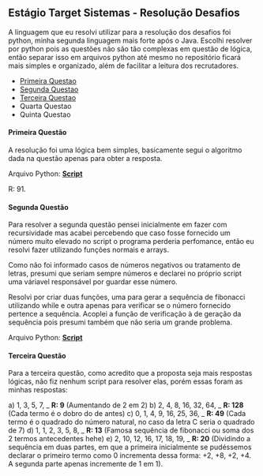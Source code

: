 ## Estágio Target Sistemas - Resolução Desafios

A linguagem que eu resolvi utilizar para a resolução dos desafios foi python, minha segunda linguagem mais forte após o Java. Escolhi resolver por python pois as questões não são tão complexas em questão de lógica, então separar isso em arquivos python até mesmo no repositório ficará mais simples e organizado, além de facilitar a leitura dos recrutadores.

- [Primeira Questao](#primeira-questão)
- [Segunda Questao](#segunda-questão)
- [Terceira Questao](#terceira-questão)
- Quarta Questao
- Quinta Questao

#### Primeira Questão

A resolução foi uma lógica bem simples, basicamente segui o algoritmo dada na questão apenas para obter a resposta.

Arquivo Python: [**Script**](./01-questao/main.py)

R: 91.

#### Segunda Questão

Para resolver a segunda questão pensei inicialmente em fazer com recursividade mas acabei percebendo que caso fosse fornecido um número muito elevado no script o programa perderia perfomance, então eu resolvi fazer utilizando funções normais e arrays.

Como não foi informado casos de números negativos ou tratamento de letras, presumi que seriam sempre números e declarei no próprio script uma váriavel responsável por guardar esse número.

Resolvi por criar duas funções, uma para gerar a sequência de fibonacci utilizando while e outra apenas para verificar se o número fornecido pertence a sequência. Acoplei a função de verificação à de geração da sequência pois presumi também que não seria um grande problema.

Arquivo Python: [**Script**](./02-questao/main.py)

#### Terceira Questão

Para a terceira questão, como acredito que a proposta seja mais respostas lógicas, não fiz nenhum script para resolver elas, porém essas foram as minhas respostas:

a) 1, 3, 5, 7, _ **R: 9** (Aumentando de 2 em 2)
b) 2, 4, 8, 16, 32, 64, _ **R: 128** (Cada termo é o dobro do de antes)
c) 0, 1, 4, 9, 16, 25, 36, _ **R: 49** (Cada termo é o quadrado do número natural, no caso da letra C seria o quadrado de 7)
d) 1, 1, 2, 3, 5, 8, _ **R: 13** (Famosa sequência de fibonacci ou soma dos 2 termos antecedentes hehe)
e) 2, 10, 12, 16, 17, 18, 19, _ **R: 20** (Dividindo a sequência em duas partes, em que a primeira inicialmente se pudéssemos declarar o primeiro termo como 0 incrementa dessa forma: +2, +8, +2, +4. A segunda parte apenas incremente de 1 em 1).